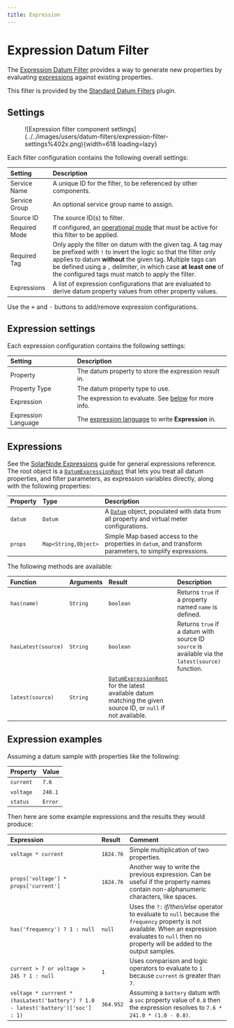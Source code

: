 ```yaml
---
title: Expression
---
```

# Expression Datum Filter

The [Expression Datum Filter][src] provides a way to generate new properties by evaluating
[expressions][expr] against existing properties.

This filter is provided by the [Standard Datum Filters][sdf] plugin.

## Settings

<figure markdown>
  ![Expression filter component settings](../../images/users/datum-filters/expression-filter-settings%402x.png){width=618 loading=lazy}
</figure>

Each filter configuration contains the following overall settings:

| Setting            | Description                                                       |
|:-------------------|:------------------------------------------------------------------|
| Service Name       | A unique ID for the filter, to be referenced by other components. |
| Service Group      | An optional service group name to assign. |
| Source ID          | The source ID(s) to filter. |
| Required Mode      | If configured, an [operational mode](../op-modes.md) that must be active for this filter to be applied. |
| Required Tag       | Only apply the filter on datum with the given tag. A tag may be prefixed with `!` to invert the logic so that the filter only applies to datum **without** the given tag. Multiple tags can be defined using a `,` delimiter, in which case **at least one** of the configured tags must match to apply the filter. |
| Expressions        |  A list of expression configurations that are evaluated to derive datum property values from other property values. |

Use the <kbd>+</kbd> and <kbd>-</kbd> buttons to add/remove expression configurations.

## Expression settings

Each expression configuration contains the following settings:

| Setting             | Description                                                       |
|:--------------------|:------------------------------------------------------------------|
| Property            | The datum property to store the expression result in. |
| Property Type       | The datum property type to use. |
| Expression          | The expression to evaluate. See [below](#expressions) for more info. |
| Expression Language | The [expression language][expr] to write **Expression** in. |

## Expressions

See the [SolarNode Expressions][node-expr] guide for general expressions reference. The root object
is a [`DatumExpressionRoot`][DatumExpressionRoot] that lets you treat all datum properties, and
filter parameters, as expression variables directly, along with the following properties:

| Property | Type | Description |
|:---------|:-----|:------------|
| `datum` | `Datum` | A [`Datum`][Datum] object, populated with data from all property and virtual meter configurations. |
| `props` | `Map<String,Object>` | Simple Map based access to the properties in `datum`, and transform parameters, to simplify expressions. |

The following methods are available:

| Function | Arguments | Result | Description |
|:---------|:----------|:-------|:------------|
| `has(name)` | `String` | `boolean` | Returns `true` if a property named `name` is defined. |
| `hasLatest(source)` | `String` | `boolean` | Returns `true` if a datum with source ID `source` is available via the `latest(source)` function. |
| `latest(source)` | `String` | [`DatumExpressionRoot`][DatumExpressionRoot] for the latest available datum matching the given source ID, or `null` if not available. |

## Expression examples

Assuming a datum sample with properties like the following:

| Property | Value |
|:---------|:------|
| `current` | `7.6`   |
| `voltage` | `240.1` |
| `status`  | `Error` |

Then here are some example expressions and the results they would produce:

| Expression | Result | Comment |
|:-----------|:-------|:--------|
| `voltage * current` | `1824.76` | Simple multiplication of two properties. |
| `props['voltage'] * props['current']` | `1824.76` | Another way to write the previous expression. Can be useful if the property names contain non-alphanumeric characters, like spaces. |
| `has('frequency') ? 1 : null` | `null` | Uses the `?:` _if/then/else_ operator to evaluate to `null` because the `frequency` property is not available. When an expression evaluates to `null` then no property will be added to the output samples. |
| `current > 7 or voltage > 245 ? 1 : null` | `1` | Uses comparison and logic operators to evaluate to `1` because `current` is greater than `7`. |
| `voltage * currrent * (hasLatest('battery') ? 1.0 - latest('battery')['soc'] : 1)` | `364.952` | Assuming a `battery` datum with a `soc` property value of `0.8` then the expression resolves to `7.6 * 241.0 * (1.0 - 0.8)`. |

[expr]: ../expressions.md
[DatumExpressionRoot]: https://github.com/SolarNetwork/solarnetwork-common/blob/develop/net.solarnetwork.common/src/net/solarnetwork/domain/DatumExpressionRoot.java
[Datum]: https://github.com/SolarNetwork/solarnetwork-common/blob/develop/net.solarnetwork.common/src/net/solarnetwork/domain/datum/Datum.java
[node-expr]: https://github.com/SolarNetwork/solarnetwork/wiki/SolarNode-Expressions
[sdf]: https://github.com/SolarNetwork/solarnetwork-node/blob/develop/net.solarnetwork.node.datum.filter.standard/
[src]: https://github.com/SolarNetwork/solarnetwork-node/blob/develop/net.solarnetwork.node.datum.filter.standard/README-Expression.md
